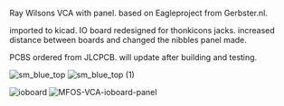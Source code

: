 Ray Wilsons VCA with panel. based on Eagleproject from Gerbster.nl.

imported to kicad. 
IO board redesigned for thonkicons jacks. 
increased distance between boards and changed the nibbles
panel made.

PCBS ordered from JLCPCB. will update after building and testing.

![sm_blue_top](https://github.com/user-attachments/assets/99b24796-37d3-4769-bd0f-8b2b5cd6a41b)
![sm_blue_top (1)](https://github.com/user-attachments/assets/2946d92a-4a9e-434b-a8a7-0763609e1a5a)

![ioboard](https://github.com/user-attachments/assets/28461911-4b3a-43df-8347-371bca7da535)
![MFOS-VCA-ioboard-panel](https://github.com/user-attachments/assets/19cc8b6c-fc63-46c2-9c6d-3bf4f5f3cd4f)
